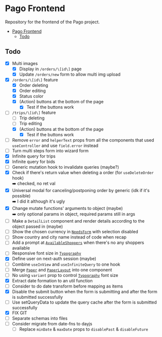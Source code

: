# Pago Frontend

Repository for the frontend of the Pago project.

- [Pago Frontend](#pago-frontend)
  - [Todo](#todo)


## Todo

- [x] Multi images
  - [x] Display in `/orders/\[id\]` page
  - [x] Update `/orders/new` form to allow multi img upload
- [x] `/orders/\[id\]` feature
  - [x] Order deleting
  - [x] Order editing
  - [x] Status color
  - [x] (Action) buttons at the bottom of the page
    - [x] Test if the buttons work
- [ ] `/trips/\[id\]` feature
  - [ ] Trip deleting
  - [ ] Trip editing
  - [x] (Action) buttons at the bottom of the page
    - [x] Test if the buttons work
- [ ] Remove `error` and `helperText` props from all the components that used
     `useController` and use `field.error` instead
- [ ] Turn multi steps form into wizard form
- [x] Infinite query for trips
- [x] Infinite query for bids
- [ ] Generic mutation hook to invalidate queries (maybe?)
- [x] Check if there's return value when deleting a order (for `useDeleteOrder` hook)  
      :arrow_right: checked, no ret val
- [x] Universal modal for canceling/postponing order by generic (idk if it's possible)  
      :arrow_right: I did it although it's ugly
- [x] Change mutate functions' arguments to object (maybe)  
      :arrow_right: only optional params in object, required params still in args
- [ ] Make a `DetailList` component and render details according to the object passed in (maybe)
- [ ] Show the chosen currency in [`NeedsForm`](/src/components/forms/NeedsForm.tsx) with selection disabled
- [ ] Show country and city name instead of code when recap
- [ ] Add a prompt at [`AvailableShoppers`](/src/components/AvailableShoppers.tsx) when there's no any shoppers available
- [ ] Responsive font size in [`Typography`](/src/components/ui/Typography.tsx)
- [x] Define user on next-auth session (maybe)
- [ ] Combine `useInView` and `useInfiniteQuery` to one hook
- [ ] Merge [`Paper`](/src/components/ui/Paper.tsx) and [`PaperLayout`](/src/components/layouts/PaperLayout.tsx) into one component
- [ ] No using `variant` prop to control [`Typography`](/src/components/ui/Typography.tsx) font size
- [x] Extract date formation to an util function
- [ ] Consider to do date transform before mapping as items
- [x] Disable the submit button when the form is submitting and after the form is submitted successfully
- [ ] Use setQueryData to update the query cache after the form is submitted successfully
- [x] FIX GIT
- [ ] Separate schemas into files
- [ ] Consider migrate from date-fns to dayjs
  - [ ] Replace `minDate` & `maxDate` props to `disablePast` & `disableFuture`
